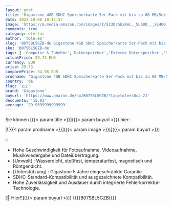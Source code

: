 ```yaml
---
layout: post
title: 'Gigastone 4GB SDHC Speicherkarte 5er-Pack mit bis zu 80 MB/Sek. für Digitalkameras Canon Sony Nikon Olympus PC'
date: 2023-10-08 19:14:57
image: 'https://m.media-amazon.com/images/I/513OrGkaXeL._SL500_._SL400_.jpg'
comments: true
category: ofertas
author: 'tole.es'
slug: 'B07SBL5GZB-de Gigastone 4GB SDHC Speicherkarte 5er-Pack mit bis zu 80...'
sku: 'B07SBL5GZB-de'
tags: [ 'Computer & Zubehör','Datenspeicher','Externe Datenspeicher','SecureDigital-Cards','Speicherkarten','gigastone','🇩🇪', ]
actualPrice: 29.73 EUR
currency: EUR
price: 29.73
comparePrice: 34.98 EUR
prodname: 'Gigastone 4GB SDHC Speicherkarte 5er-Pack mit bis zu 80 MB/Sek. für Digitalkameras Canon Sony Nikon Olympus PC'
country: 'de'
flag: '🇩🇪'
brand: 'Gigastone'
buyurl: 'https://www.amazon.de/dp/B07SBL5GZB/?tag=tolees0ca-21'
descuento: '15.01'
average: '29.9399999999999'
---
```


Sie können [{{< param title >}}]({{< param buyurl >}}) hier:

[![{{< param prodname >}}]({{< param image >}})]({{< param buyurl >}})

ℹ️:

- Hohe Geschwindigkeit für Fotoaufnahme, Videoaufnahme, Musikwiedergabe und Dateiübertragung.
- [Umwelt] : Wasserdicht, stoßfest, temperaturfest, magnetisch und Röntgendicht.
- [Unterstützung] : Gigastone 5 Jahre eingeschränkte Garantie.
- SDHC-Standard-Kompatibilität und ausgezeichnete Kompatibilität.
- Hohe Zuverlässigkeit und Ausdauer durch integrierte Fehlerkorrektur-Technologie.

[🛒 Hier!!]({{< param buyurl >}})
{{<world>}}B07SBL5GZB{{</world>}}
